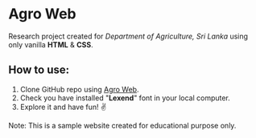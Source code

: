 # Agro Web
Research project created for _Department of Agriculture, Sri Lanka_ using only vanilla **HTML** & **CSS**.

## How to use:
1. Clone GitHub repo using [Agro Web](https://github.com/sanjulap/agro-web.git).
2. Check you have installed "**Lexend**" font in your local computer.
3. Explore it and have fun! ✌️

Note: This is a sample website created for educational purpose only.
